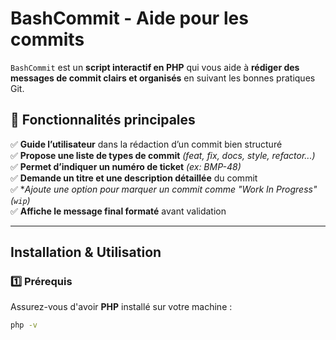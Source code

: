 #  BashCommit - Aide pour les commits

`BashCommit` est un **script interactif en PHP** qui vous aide à **rédiger des messages de commit clairs et organisés** en suivant les bonnes pratiques Git.

## 📌 Fonctionnalités principales
✅ **Guide l’utilisateur** dans la rédaction d’un commit bien structuré  
✅ **Propose une liste de types de commit** *(feat, fix, docs, style, refactor...)*  
✅ **Permet d’indiquer un numéro de ticket** *(ex: BMP-48)*  
✅ **Demande un titre et une description détaillée** du commit  
✅ **Ajoute une option pour marquer un commit comme "Work In Progress" (`wip`)*  
✅ **Affiche le message final formaté** avant validation  

---

##  Installation & Utilisation

### **1️⃣ Prérequis**
Assurez-vous d'avoir **PHP** installé sur votre machine :  
```bash
php -v

